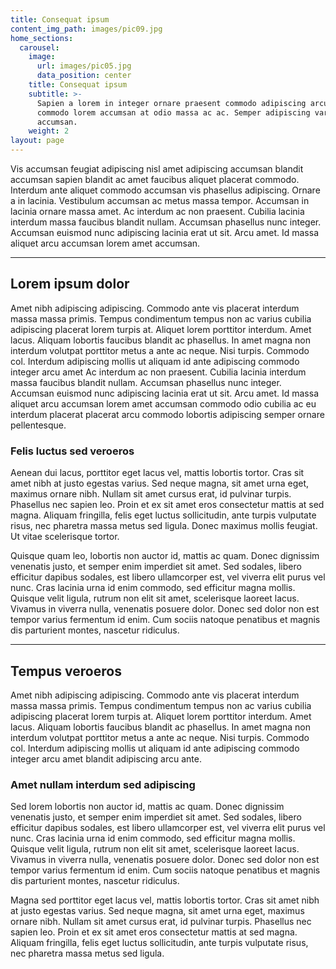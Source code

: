 ```yaml
---
title: Consequat ipsum
content_img_path: images/pic09.jpg
home_sections:
  carousel:
    image:
      url: images/pic05.jpg
      data_position: center
    title: Consequat ipsum
    subtitle: >-
      Sapien a lorem in integer ornare praesent commodo adipiscing arcu in massa
      commodo lorem accumsan at odio massa ac ac. Semper adipiscing varius
      accumsan.
    weight: 2
layout: page
---
```


Vis accumsan feugiat adipiscing nisl amet adipiscing accumsan blandit accumsan sapien blandit ac amet faucibus aliquet placerat commodo. Interdum ante aliquet commodo accumsan vis phasellus adipiscing. Ornare a in lacinia. Vestibulum accumsan ac metus massa tempor. Accumsan in lacinia ornare massa amet. Ac interdum ac non praesent. Cubilia lacinia interdum massa faucibus blandit nullam. Accumsan phasellus nunc integer. Accumsan euismod nunc adipiscing lacinia erat ut sit. Arcu amet. Id massa aliquet arcu accumsan lorem amet accumsan.

***

## Lorem ipsum dolor

Amet nibh adipiscing adipiscing. Commodo ante vis placerat interdum massa massa primis. Tempus condimentum tempus non ac varius cubilia adipiscing placerat lorem turpis at. Aliquet lorem porttitor interdum. Amet lacus. Aliquam lobortis faucibus blandit ac phasellus. In amet magna non interdum volutpat porttitor metus a ante ac neque. Nisi turpis. Commodo col. Interdum adipiscing mollis ut aliquam id ante adipiscing commodo integer arcu amet Ac interdum ac non praesent. Cubilia lacinia interdum massa faucibus blandit nullam. Accumsan phasellus nunc integer. Accumsan euismod nunc adipiscing lacinia erat ut sit. Arcu amet. Id massa aliquet arcu accumsan lorem amet accumsan commodo odio cubilia ac eu interdum placerat placerat arcu commodo lobortis adipiscing semper ornare pellentesque.

### Felis luctus sed veroeros

Aenean dui lacus, porttitor eget lacus vel, mattis lobortis tortor. Cras sit amet nibh at justo egestas varius. Sed neque magna, sit amet urna eget, maximus ornare nibh. Nullam sit amet cursus erat, id pulvinar turpis. Phasellus nec sapien leo. Proin et ex sit amet eros consectetur mattis at sed magna. Aliquam fringilla, felis eget luctus sollicitudin, ante turpis vulputate risus, nec pharetra massa metus sed ligula. Donec maximus mollis feugiat. Ut vitae scelerisque tortor.

Quisque quam leo, lobortis non auctor id, mattis ac quam. Donec dignissim venenatis justo, et semper enim imperdiet sit amet. Sed sodales, libero efficitur dapibus sodales, est libero ullamcorper est, vel viverra elit purus vel nunc. Cras lacinia urna id enim commodo, sed efficitur magna mollis. Quisque velit ligula, rutrum non elit sit amet, scelerisque laoreet lacus. Vivamus in viverra nulla, venenatis posuere dolor. Donec sed dolor non est tempor varius fermentum id enim. Cum sociis natoque penatibus et magnis dis parturient montes, nascetur ridiculus.

***

## Tempus veroeros

Amet nibh adipiscing adipiscing. Commodo ante vis placerat interdum massa massa primis. Tempus condimentum tempus non ac varius cubilia adipiscing placerat lorem turpis at. Aliquet lorem porttitor interdum. Amet lacus. Aliquam lobortis faucibus blandit ac phasellus. In amet magna non interdum volutpat porttitor metus a ante ac neque. Nisi turpis. Commodo col. Interdum adipiscing mollis ut aliquam id ante adipiscing commodo integer arcu amet blandit adipiscing arcu ante.

### Amet nullam interdum sed adipiscing

Sed lorem lobortis non auctor id, mattis ac quam. Donec dignissim venenatis justo, et semper enim imperdiet sit amet. Sed sodales, libero efficitur dapibus sodales, est libero ullamcorper est, vel viverra elit purus vel nunc. Cras lacinia urna id enim commodo, sed efficitur magna mollis. Quisque velit ligula, rutrum non elit sit amet, scelerisque laoreet lacus. Vivamus in viverra nulla, venenatis posuere dolor. Donec sed dolor non est tempor varius fermentum id enim. Cum sociis natoque penatibus et magnis dis parturient montes, nascetur ridiculus.

Magna sed porttitor eget lacus vel, mattis lobortis tortor. Cras sit amet nibh at justo egestas varius. Sed neque magna, sit amet urna eget, maximus ornare nibh. Nullam sit amet cursus erat, id pulvinar turpis. Phasellus nec sapien leo. Proin et ex sit amet eros consectetur mattis at sed magna. Aliquam fringilla, felis eget luctus sollicitudin, ante turpis vulputate risus, nec pharetra massa metus sed ligula.
